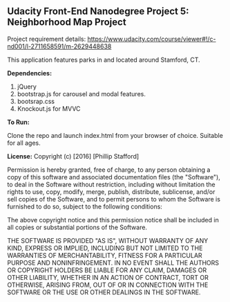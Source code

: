 ## Udacity Front-End Nanodegree Project 5: Neighborhood Map Project

Project requirement details: https://www.udacity.com/course/viewer#!/c-nd001/l-2711658591/m-2629448638

This application features parks in and located around Stamford, CT.

**Dependencies:**

1. jQuery
2. bootstrap.js for carousel and modal features.
3. bootsrap.css
4. Knockout.js for MVVC


**To Run:**

Clone the repo and launch index.html from your browser of choice. Suitable for all ages.


**License:**
Copyright (c) [2016] [Phillip Stafford]

Permission is hereby granted, free of charge, to any person obtaining a copy
of this software and associated documentation files (the "Software"), to deal
in the Software without restriction, including without limitation the rights
to use, copy, modify, merge, publish, distribute, sublicense, and/or sell
copies of the Software, and to permit persons to whom the Software is
furnished to do so, subject to the following conditions:

The above copyright notice and this permission notice shall be included in all
copies or substantial portions of the Software.

THE SOFTWARE IS PROVIDED "AS IS", WITHOUT WARRANTY OF ANY KIND, EXPRESS OR
IMPLIED, INCLUDING BUT NOT LIMITED TO THE WARRANTIES OF MERCHANTABILITY,
FITNESS FOR A PARTICULAR PURPOSE AND NONINFRINGEMENT. IN NO EVENT SHALL THE
AUTHORS OR COPYRIGHT HOLDERS BE LIABLE FOR ANY CLAIM, DAMAGES OR OTHER
LIABILITY, WHETHER IN AN ACTION OF CONTRACT, TORT OR OTHERWISE, ARISING FROM,
OUT OF OR IN CONNECTION WITH THE SOFTWARE OR THE USE OR OTHER DEALINGS IN THE
SOFTWARE.